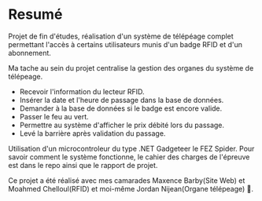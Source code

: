 ﻿# Resumé
Projet de fin d'études, réalisation d'un système de télépéage complet permettant l'accès à certains utilisateurs munis d'un badge RFID et d'un abonnement.

Ma tache au sein du projet centralise la gestion des organes du système de télépeage.
*	Recevoir l'information du lecteur RFID.
*	Insérer la date et l'heure de passage dans la base de données.
*	Demander à la base de données si le badge est encore valide.
*	Passer le feu au vert.
*	Permettre au système d'afficher le prix débité lors du passage.
*	Levé la barrière après validation du passage.

Utilisation d'un microcontroleur du type .NET Gadgeteer le FEZ Spider.
Pour savoir comment le système fonctionne, le cahier des charges de l'épreuve est dans le repo ainsi que le rapport de projet.

Ce projet a été réalisé avec mes camarades Maxence Barby(Site Web) et Moahmed Chelloul(RFID) et moi-même Jordan Nijean(Organe télépeage) :tada:.

